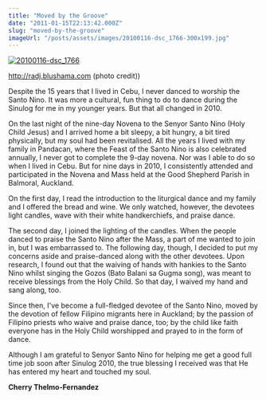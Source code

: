```yaml
---
title: "Moved by the Groove"
date: "2011-01-15T22:13:42.000Z"
slug: "moved-by-the-groove"
imageUrl: "/posts/assets/images/20100116-dsc_1766-300x199.jpg"
---
```


[![](https://i0.wp.com/santonino-nz.org/wp-content/uploads/2011/01/20100116-dsc_1766-300x199.jpg?resize=300%2C199 "20100116-dsc_1766")](https://i0.wp.com/santonino-nz.org/wp-content/uploads/2011/01/20100116-dsc_1766.jpg)

http://radj.blushama.com (photo credit))

Despite the 15 years that I lived in Cebu, I never danced to worship the Santo Nino. It was more a cultural, fun thing to do to dance during the Sinulog for me in my younger years. But that all changed in 2010.

On the last night of the nine-day Novena to the Senyor Santo Nino (Holy Child Jesus) and I arrived home a bit sleepy, a bit hungry, a bit tired physically, but my soul had been revitalised. All the years I lived with my family in Pandacan, where the Feast of the Santo Nino is also celebrated annually, I never got to complete the 9-day novena. Nor was I able to do so when I lived in Cebu. But for nine days in 2010, I consistently attended and participated in the Novena and Mass held at the Good Shepherd Parish in Balmoral, Auckland.

On the first day, I read the introduction to the liturgical dance and my family and I offered the bread and wine. We only watched, however, the devotees light candles, wave with their white handkerchiefs, and praise dance.

The second day, I joined the lighting of the candles. When the people danced to praise the Santo Nino after the Mass, a part of me wanted to join in, but I was embarrassed to. The following day, though, I decided to put my concerns aside and praise-danced along with the other devotees. Upon research, I found out that the waiving of hands with hankies to the Santo Nino whilst singing the Gozos (Bato Balani sa Gugma song), was meant to receive blessings from the Holy Child. So that day, I waived my hand and sang along, too.

Since then, I've become a full-fledged devotee of the Santo Nino, moved by the devotion of fellow Filipino migrants here in Auckland; by the passion of Filipino priests who waive and praise dance, too; by the child like faith everyone has in the Holy Child worshipped and prayed to in the form of dance.

Although I am grateful to Senyor Santo Nino for helping me get a good full time job soon after Sinulog 2010, the true blessing I received was that He has entered my heart and touched my soul.

**Cherry Thelmo-Fernandez**[  
](http://www.joomlavision.com/ "Joomla Templates")